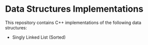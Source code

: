 # Data Structures Implementations

This repository contains C++ implementations of the following data structures:

* Singly Linked List (Sorted)
